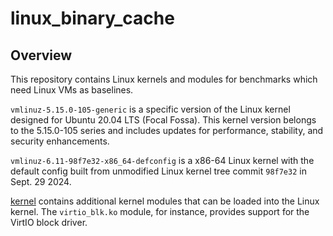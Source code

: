 # linux_binary_cache

## Overview

This repository contains Linux kernels and modules for benchmarks which need Linux VMs as baselines.

`vmlinuz-5.15.0-105-generic` is a specific version of the Linux kernel designed for Ubuntu 20.04 LTS (Focal Fossa). This kernel version belongs to the 5.15.0-105 series and includes updates for performance, stability, and security enhancements.

`vmlinuz-6.11-98f7e32-x86_64-defconfig` is a x86-64 Linux kernel with the default config built from unmodified Linux kernel tree commit `98f7e32` in Sept. 29 2024.

[kernel](kernel/) contains additional kernel modules that can be loaded into the Linux kernel. The `virtio_blk.ko` module, for instance, provides support for the VirtIO block driver.
